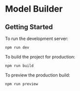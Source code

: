# Model Builder

## Getting Started

To run the development server:

```bash
npm run dev
```

To build the project for production:

```bash
npm run build
```

To preview the production build:

```bash
npm run preview
```

